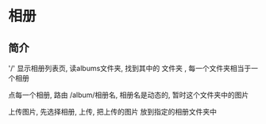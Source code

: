 # 相册

## 简介

'/' 显示相册列表页, 读albums文件夹, 找到其中的 文件夹 , 每一个文件夹相当于一个相册

点每一个相册, 路由 /album/相册名, 相册名是动态的, 暂时这个文件夹中的图片

上传图片, 先选择相册, 上传,  把上传的图片 放到指定的相册文件夹中
